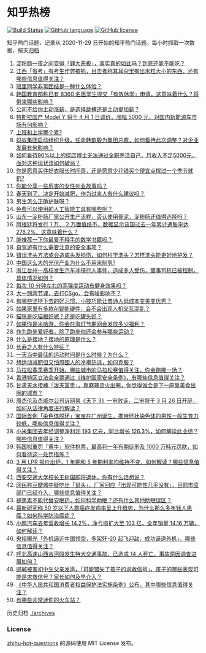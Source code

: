 # 知乎热榜
[![Build Status](https://github.com/ToWeLong/zhihu-hot-questions/workflows/CI/badge.svg)](https://github.com/ToWeLong/zhihu-hot-questions/actions)
[![GitHub language](https://img.shields.io/badge/language-golang-orange.svg)](https://golang.org/)
[![GitHub license](https://img.shields.io/github/license/ToWeLong/zhihu-hot-questions)](https://github.com/ToWeLong/zhihu-hot-questions/blob/main/LICENSE)

知乎热门话题，记录从 2020-11-29 日开始的知乎热门话题。每小时抓取一次数据，按天[归档](./archives)

<!-- BEGIN -->

1. [淀粉肠一夜之间变得「罪大恶极」，事实真的如此吗？到底还能不能吃？](https://www.zhihu.com/question/649133658)
1. [江西「省考」有考生作弊被抓，目击者称其耳朵里掏出米粒大小的东西，还有哪些信息值得关注？](https://www.zhihu.com/question/648931968)
1. [班里同学非常团结是一种什么体验？](https://www.zhihu.com/question/622847746)
1. [韩国教育部称已有 8360 名医学生提交「有效休学」申请，这意味着什么？将带来哪些影响？](https://www.zhihu.com/question/649312548)
1. [公司不给你主动涨薪，是选择跳槽还是主动提加薪？](https://www.zhihu.com/question/649051085)
1. [特斯拉国产 Model Y 将于 4 月 1 日调价，涨幅 5000 元，对国内新能源车市场有何影响？](https://www.zhihu.com/question/649306833)
1. [上班和上学哪个累?](https://www.zhihu.com/question/644711894)
1. [蚂蚁集团启动组织升级，任命韩歆毅为集团总裁，如何看待此次调整？对企业发展有何影响？](https://www.zhihu.com/question/649235294)
1. [如何看待90%以上的探店博主无法通过全职养活自己，月收入不足5000元，面对这种现状该如何破局？](https://www.zhihu.com/question/649332052)
1. [你是愿意买件好衣服长时间穿，还是愿意少花钱买个便宜点撑过一个季节就扔?](https://www.zhihu.com/question/643321745)
1. [你能分享一些厉害的女性创业故事吗？](https://www.zhihu.com/question/649324102)
1. [春天到了，决定开始减肥，作为过来人有什么建议吗？](https://www.zhihu.com/question/647590364)
1. [男生怎么正确护肤呀？](https://www.zhihu.com/question/648014526)
1. [免费可以使用的人工智能工具有哪些呢？](https://www.zhihu.com/question/622908999)
1. [山东一淀粉肠厂家公开生产流程，否认使用骨泥，淀粉肠还值得选择吗？](https://www.zhihu.com/question/649063403)
1. [阿根廷将发行 1 万、 2 万面值纸币，数据显示该国过去一年累计通胀率达 276.2%，这意味着什么？](https://www.zhihu.com/question/649315222)
1. [能推荐一下你最爱不释手的数学书籍吗？](https://www.zhihu.com/question/642670543)
1. [自驾游有什么需要注意的安全事项？](https://www.zhihu.com/question/646828644)
1. [错误洗头方法或会造成头发损伤，如何科学洗头？怎样洗头能更好地护发？](https://www.zhihu.com/question/649323302)
1. [中国这么大的光伏产业为什么不用来制氢?](https://www.zhihu.com/question/646782236)
1. [浙江台州一高校发生汽车冲撞行人事件，造成多人受伤，肇事司机已被控制，具体情况如何？](https://www.zhihu.com/question/649190301)
1. [每次 10 分钟左右的高强度运动有健身效果吗？](https://www.zhihu.com/question/648061315)
1. [大一翘两节课，去打CSgo，会有啥影响不？](https://www.zhihu.com/question/648000975)
1. [有哪些坚持下去的好习惯、小技巧能让普通人低成本变美变优秀？](https://www.zhihu.com/question/648502793)
1. [如果家里有多款AI智能硬件，会不会出现人机交互混乱？](https://www.zhihu.com/question/649207931)
1. [猫咪是吃猫粮好呢？还是吃罐头好？](https://www.zhihu.com/question/637628855)
1. [如果你是米哈游，你会在海灯节期间会发放多少福利？](https://www.zhihu.com/question/641829280)
1. [作为跑步爱好者，除了跑步你还会参与哪些运动？](https://www.zhihu.com/question/648046631)
1. [什么是接地？接地的原理是什么？](https://www.zhihu.com/question/320672851)
1. [长寿之人有什么特征？](https://www.zhihu.com/question/649312623)
1. [一天当中最佳的运动时间是什么时候？为什么？](https://www.zhihu.com/question/648477709)
1. [想运动减肥但又怕周围人的冷嘲热讽，如何克服？](https://www.zhihu.com/question/648062863)
1. [马拉松春季赛季开始，哪些城市的马拉松赛值得关注，你会跑哪一场？](https://www.zhihu.com/question/648046635)
1. [香港特区立法会全票通过《维护国家安全条例》，有哪些信息值得关注？](https://www.zhihu.com/question/649241943)
1. [甘肃天水接棒「泼天富贵」，靠麻辣烫火出圈，你觉得谁会是下一座靠美食出圈的城市？](https://www.zhihu.com/question/649221052)
1. [周杰伦及杰威尔公司诉网易《天下 3》一审败诉，二审将于 3 月 26 日开庭，如何从法律角度进行解读？](https://www.zhihu.com/question/649227196)
1. [国际首例「染色体脱环」宝宝在广州诞生，携带环状染色体的男性一般生育力较低，哪些信息值得关注？](https://www.zhihu.com/question/649221091)
1. [小米集团去年经调整净利润 193 亿元，同比增长 126.3%，如何解读此业绩？哪些信息值得关注？](https://www.zhihu.com/question/649231196)
1. [韩国拟重罚「黄牛」软件抢票，最高判一年有期徒刑及 1000 万韩元罚款，如何看待这一处罚措施？](https://www.zhihu.com/question/649310963)
1. [3 月 LPR 报价出炉，1 年期和 5 年期利率均维持不变，如何解读？哪些信息值得关注？](https://www.zhihu.com/question/649300032)
1. [西安交通大学校长王树国即将退休，你有什么话想说？](https://www.zhihu.com/question/649156868)
1. [网民称豆瓣酱中疑吃出「鼠头」，厂家回应「出现可能性几乎没有」，目前市监部门已经介入，哪些信息值得关注？](https://www.zhihu.com/question/649338950)
1. [褪黑素不能代替安眠药，如何科学助眠？还有什么其他助眠误区？](https://www.zhihu.com/question/648672052)
1. [最新研究称 50 岁以下人群癌症发病率呈上升趋势，为什么那么多年轻人患癌？如何科学防治癌症？](https://www.zhihu.com/question/649224879)
1. [小鹏汽车去年营收增长 14.2%，净亏损扩大至 103 亿，全年销量 14.16 万辆，如何解读？](https://www.zhihu.com/question/649298528)
1. [央视曝光「外机逼近中国领空，多架歼-20 起飞迎敌，成功逼退外机」，哪些信息值得关注？](https://www.zhihu.com/question/649335229)
1. [呼北高速山西吉河段发生特大交通事故，已造成 14 人死亡，事故原因调查进展如何？](https://www.zhihu.com/question/649299111)
1. [邯郸被害初中生父亲发声，「可能错失了孩子的求救信号」，孩子的哪些表现可能是求救信号？家长如何及早介入？](https://www.zhihu.com/question/649350103)
1. [《中华人民共和国消费者权益保护法实施条例》公布，其中哪些信息值得关注？](https://www.zhihu.com/question/649243807)
1. [有哪些非常迷你的火车站？](https://www.zhihu.com/question/648235501)

<!-- END -->

历史归档 [./archives](./archives)


### License
[zhihu-hot-questions](https://github.com/towelong/zhihu-hot-questions) 的源码使用 MIT License 发布。